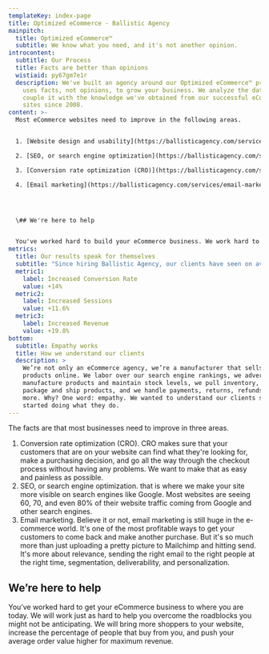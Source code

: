 ```yaml
---
templateKey: index-page
title: Optimized eCommerce - Ballistic Agency
mainpitch:
  title: Optimized eCommerce™
  subtitle: We know what you need, and it's not another opinion.
introcontent:
  subtitle: Our Process
  title: Facts are better than opinions
  wistiaid: py67gm7e1r
  description: We've built an agency around our Optimized eCommerce™ process that
    uses facts, not opinions, to grow your business. We analyze the data and
    couple it with the knowledge we've obtained from our successful eCommerce
    sites since 2008.
content: >-
  Most eCommerce websites need to improve in the following areas.


  1. [Website design and usability](https://ballisticagency.com/services/ecommerce-site-design/)

  2. [SEO, or search engine optimization](https://ballisticagency.com/services/search-engine-optimization/)

  3. [Conversion rate optimization (CRO)](https://ballisticagency.com/services/conversion-rate-optimization/)

  4. [Email marketing](https://ballisticagency.com/services/email-marketing/)




  \## We're here to help


  You've worked hard to build your eCommerce business. We work hard to help you to get more shoppers that turn into valuable customers.
metrics:
  title: Our results speak for themselves
  subtitle: "Since hiring Ballistic Agency, our clients have seen on average:"
  metric1:
    label: Increased Conversion Rate
    value: +14%
  metric2:
    label: Increased Sessions
    value: +11.6%
  metric3:
    label: Increased Revenue
    value: +19.8%
bottom:
  subtitle: Empathy works
  title: How we understand our clients
  description: >
    We’re not only an eCommerce agency, we’re a manufacturer that sells our
    products online. We labor over our search engine rankings, we advertise, we
    manufacture products and maintain stock levels, we pull inventory, we
    package and ship products, and we handle payments, returns, refunds, and
    more. Why? One word: empathy. We wanted to understand our clients so we
    started doing what they do.
---
```


The facts are that most businesses need to improve in three areas.

1. Conversion rate optimization (CRO). CRO makes sure that your customers that are on your website can find what they're looking for, make a purchasing decision, and go all the way through the checkout process without having any problems. We want to make that as easy and painless as possible. 
2. SEO, or search engine optimization. that is where we make your site more visible on search engines like Google. Most websites are seeing 60, 70, and even 80% of their website traffic coming from Google and other search engines.
3. Email marketing. Believe it or not, email marketing is still huge in the e-commerce world. It's one of the most profitable ways to get your customers to come back and make another purchase. But it's so much more than just uploading a pretty picture to Mailchimp and hitting send. It's more about relevance, sending the right email to the right people at the right time, segmentation, deliverability, and personalization.

## We’re here to help

You’ve worked hard to get your eCommerce business to where you are today. We will work just as hard to help you overcome the roadblocks you might not be anticipating. We will bring more shoppers to your website, increase the percentage of people that buy from you, and push your average order value higher for maximum revenue.

